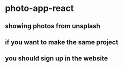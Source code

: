 # photo-app-react
## showing photos from unsplash
## if you want to make the same project 
## you should sign up in the website 
